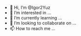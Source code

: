 - 👋 Hi, I’m @Igor2Yuz
- 👀 I’m interested in ...
- 🌱 I’m currently learning ...
- 💞️ I’m looking to collaborate on ...
- 📫 How to reach me ...

<!---
Igor2Yuz/Igor2Yuz is a ✨ special ✨ repository because its `README.md` (this file) appears on your GitHub profile.
You can click the Preview link to take a look at your changes.
--->
